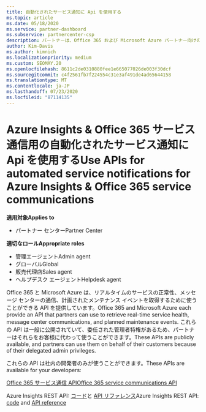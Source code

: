 ```yaml
---
title: 自動化されたサービス通知に Api を使用する
ms.topic: article
ms.date: 05/18/2020
ms.service: partner-dashboard
ms.subservice: partnercenter-csp
description: パートナーは、Office 365 および Microsoft Azure パートナー向けの Api を使用して、リアルタイムのサービス正常性、メッセージセンターの通信、および計画されたメンテナンスイベントを利用できます。
author: Kim-Davis
ms.author: kimnich
ms.localizationpriority: medium
ms.custom: SEOMAY.20
ms.openlocfilehash: 8611c2de0310880fee1e665077026de003f30dcf
ms.sourcegitcommit: c4f2561fb7f224554c31e3af491de4ad65644158
ms.translationtype: MT
ms.contentlocale: ja-JP
ms.lasthandoff: 07/23/2020
ms.locfileid: "87114135"
---
```

# <a name="use-apis-for-automated-service-notifications-for-azure-insights--office-365-service-communications"></a><span data-ttu-id="69ed4-103">Azure Insights & Office 365 サービス通信用の自動化されたサービス通知に Api を使用する</span><span class="sxs-lookup"><span data-stu-id="69ed4-103">Use APIs for automated service notifications for Azure Insights & Office 365 service communications</span></span>

<span data-ttu-id="69ed4-104">**適用対象**</span><span class="sxs-lookup"><span data-stu-id="69ed4-104">**Applies to**</span></span>

-  <span data-ttu-id="69ed4-105">パートナー センター</span><span class="sxs-lookup"><span data-stu-id="69ed4-105">Partner Center</span></span>

<span data-ttu-id="69ed4-106">**適切なロール**</span><span class="sxs-lookup"><span data-stu-id="69ed4-106">**Appropriate roles**</span></span>

- <span data-ttu-id="69ed4-107">管理エージェント</span><span class="sxs-lookup"><span data-stu-id="69ed4-107">Admin agent</span></span>
- <span data-ttu-id="69ed4-108">グローバル</span><span class="sxs-lookup"><span data-stu-id="69ed4-108">Global</span></span> 
- <span data-ttu-id="69ed4-109">販売代理店</span><span class="sxs-lookup"><span data-stu-id="69ed4-109">Sales agent</span></span>
- <span data-ttu-id="69ed4-110">ヘルプデスク エージェント</span><span class="sxs-lookup"><span data-stu-id="69ed4-110">Helpdesk agent</span></span>

<span data-ttu-id="69ed4-111">Office 365 と Microsoft Azure は、リアルタイムのサービスの正常性、メッセージ センターの通信、計画されたメンテナンス イベントを取得するために使うことができる API を提供しています。</span><span class="sxs-lookup"><span data-stu-id="69ed4-111">Office 365 and Microsoft Azure each provide an API that partners can use to retrieve real-time service health, message center communications, and planned maintenance events.</span></span> <span data-ttu-id="69ed4-112">これらの API は一般に公開されていて、委任された管理者特権があるため、パートナーはそれらをお客様に代わって使うことができます。</span><span class="sxs-lookup"><span data-stu-id="69ed4-112">These APIs are publicly available, and partners can use them on behalf of their customers because of their delegated admin privileges.</span></span>

<span data-ttu-id="69ed4-113">これらの API は社内の開発者のみが使うことができます。</span><span class="sxs-lookup"><span data-stu-id="69ed4-113">These APIs are available for your developers:</span></span>

[<span data-ttu-id="69ed4-114">Office 365 サービス通信 API</span><span class="sxs-lookup"><span data-stu-id="69ed4-114">Office 365 service communications API</span></span>](https://go.microsoft.com/fwlink/p/?LinkId=616899)

<span data-ttu-id="69ed4-115">Azure Insights REST API: [コード](https://go.microsoft.com/fwlink/p/?LinkId=617299)と [API リファレンス](https://go.microsoft.com/fwlink/p/?LinkId=617300)</span><span class="sxs-lookup"><span data-stu-id="69ed4-115">Azure Insights REST API: [code](https://go.microsoft.com/fwlink/p/?LinkId=617299) and [API reference](https://go.microsoft.com/fwlink/p/?LinkId=617300)</span></span>

 

 



